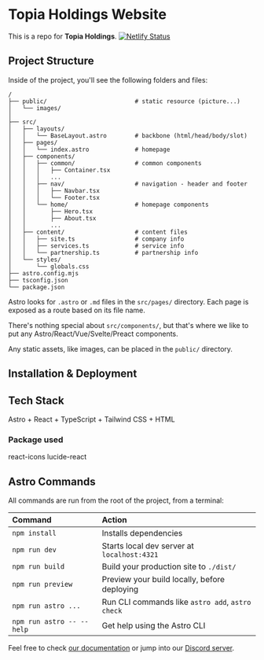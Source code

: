 # Topia Holdings Website

This is a repo for **Topia Holdings**.
[![Netlify Status](https://api.netlify.com/api/v1/badges/35da72d8-a2eb-4bae-bb17-87d5f491196e/deploy-status)](https://app.netlify.com/projects/topiaholdings/deploys)

## Project Structure

Inside of the project, you'll see the following folders and files:

```text
/
├── public/                         # static resource (picture...)
│   └── images/
│                   
├── src/
│   ├── layouts/
│   │   └── BaseLayout.astro        # backbone (html/head/body/slot)
│   ├── pages/
│   │   └── index.astro             # homepage
│   ├── components/
│   │   ├── common/                 # common components
│   │   │   ├── Container.tsx
│   │   │   ...
│   │   ├── nav/                    # navigation - header and footer
│   │   │   ├── Navbar.tsx
│   │   │   └── Footer.tsx
│   │   └── home/                   # homepage components
│   │       ├── Hero.tsx
│   │       ├── About.tsx
│   │       ...
│   ├── content/                    # content files
│   │   ├── site.ts                 # company info
│   │   ├── services.ts             # service info
│   │   └── partnership.ts          # partnership info
│   └── styles/
│       └── globals.css             
├── astro.config.mjs
├── tsconfig.json
└── package.json
```

Astro looks for `.astro` or `.md` files in the `src/pages/` directory. Each page is exposed as a route based on its file name.

There's nothing special about `src/components/`, but that's where we like to put any Astro/React/Vue/Svelte/Preact components.

Any static assets, like images, can be placed in the `public/` directory.

## Installation & Deployment




## Tech Stack
Astro + React + TypeScript + Tailwind CSS + HTML

### Package used
react-icons
lucide-react

## Astro Commands

All commands are run from the root of the project, from a terminal:

| Command                   | Action                                           |
| :------------------------ | :----------------------------------------------- |
| `npm install`             | Installs dependencies                            |
| `npm run dev`             | Starts local dev server at `localhost:4321`      |
| `npm run build`           | Build your production site to `./dist/`          |
| `npm run preview`         | Preview your build locally, before deploying     |
| `npm run astro ...`       | Run CLI commands like `astro add`, `astro check` |
| `npm run astro -- --help` | Get help using the Astro CLI                     |


Feel free to check [our documentation](https://docs.astro.build) or jump into our [Discord server](https://astro.build/chat).
